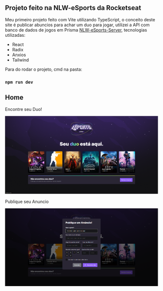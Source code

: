 ## Projeto feito na NLW-eSports da Rocketseat

Meu primeiro projeto feito com Vite utilizando TypeScript, o conceito deste site é publicar abuncios para achar um duo para jogar, utilizei a API com banco de dados de jogos em Prisma [NLW-eSports-Server](https://github.com/M4rcoToni/NWL-eSports-Server), tecnologias utilizadas:

- React
- Radix
- Anxios
- Tailwind

Para do rodar o projeto, cmd na pasta:

### `npm run dev`

## Home

Encontre seu Duo!

![Home](.github/img/nlw-home-web.png)

Publique seu Anuncio

![Home](.github/img/nlw-modal-web.png)
